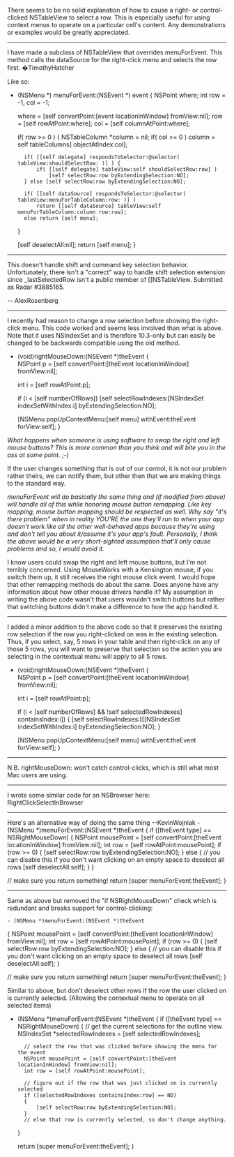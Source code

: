 

There seems to be no solid explanation of how to cause a right- or control-clicked NSTableView to select a row. This is especially useful for using context menus to operate on a particular cell's content. Any demonstrations or examples would be greatly appreciated.

----

I have made a subclass of NSTableView that overrides menuForEvent. This method calls the dataSource for the right-click menu and selects the row first. �TimothyHatcher

Like so:

    
- (NSMenu *) menuForEvent:(NSEvent *) event {
	NSPoint where;
	int row = -1, col = -1;

	where = [self convertPoint:[event locationInWindow] fromView:nil];
	row = [self rowAtPoint:where];
	col = [self columnAtPoint:where];

	if( row >= 0 ) {
		NSTableColumn *column = nil;
		if( col >= 0 ) column = self tableColumns] objectAtIndex:col];

		if( [[self delegate] respondsToSelector:@selector( tableView:shouldSelectRow: )] ) {
			if( [[self delegate] tableView:self shouldSelectRow:row] )
				[self selectRow:row byExtendingSelection:NO];
		} else [self selectRow:row byExtendingSelection:NO];
	
		if( [[self dataSource] respondsToSelector:@selector( tableView:menuForTableColumn:row: )] )
			return [[self dataSource] tableView:self menuForTableColumn:column row:row];
		else return [self menu];
	}

	[self deselectAll:nil];
	return [self menu];
}


----
This doesn't handle shift and command key selection behavior. Unfortunately, there isn't a "correct" way to handle shift selection extension since _lastSelectedRow isn't a public member of [[NSTableView. Submitted as Radar #3885165.

-- AlexRosenberg

----

I recently had reason to change a row selection before showing the right-click menu.  This code worked and seems less involved than what is above.  Note that it uses NSIndexSet and is therefore 10.3-only but can easily be changed to be backwards compatible using the old method.

    

- (void)rightMouseDown:(NSEvent *)theEvent
{	
	NSPoint p = [self convertPoint:[theEvent locationInWindow] fromView:nil];
	
	int i = [self rowAtPoint:p];
	
	if (i < [self numberOfRows])
		[self selectRowIndexes:[NSIndexSet indexSetWithIndex:i] byExtendingSelection:NO];

	[NSMenu popUpContextMenu:[self menu] withEvent:theEvent forView:self];
}



*What happens when someone is using software to swap the right and left mouse buttons? This is more common than you think and will bite you in the ass at some point. ;-)*

If the user changes something that is out of our control, it is not our problem rather theirs, we can notify them, but other then that we are making things to the standard way.

*menuForEvent will do basically the same thing and (if modified from above) will handle all of this while honoring mouse button remapping. Like key mapping, mouse button mapping should be respected as well. Why say "it's there problem" when in reality YOU'RE the one they'll run to when your app doesn't work like all the other well-behaved apps because they're using <insert non-standard wiz-bang system swizzler here> and don't tell you about it/assume it's your app's fault. Personally, I think the above would be a very short-sighted assumption that'll only cause problems and so, I would avoid it.*

I know users could swap the right and left mouse buttons, but I'm not terribly concerned.  Using MouseWorks with a Kensington mouse, if you switch them up, it still receives the right mouse click event.  I would hope that other remapping methods do about the same.  Does anyone have any information about how other mouse drivers handle it?  My assumption in writing the above code wasn't that users wouldn't switch buttons but rather that switching buttons didn't make a difference to how the app handled it.

----

I added a minor addition to the above code so that it preserves the existing row selection if the row you right-clicked on was in the existing selection.  Thus, if you select, say, 5 rows in your table and then right-click on any of those 5 rows, you will want to preserve that selection so the action you are selecting in the contextual menu will apply to all 5 rows.

    

- (void)rightMouseDown:(NSEvent *)theEvent {       
	NSPoint p = [self convertPoint:[theEvent locationInWindow] fromView:nil];
	
	int i = [self rowAtPoint:p];
	
	if (i < [self numberOfRows] && !self selectedRowIndexes] containsIndex:i]) {
		[self selectRowIndexes:[[[NSIndexSet indexSetWithIndex:i] byExtendingSelection:NO];
	}
	
	[NSMenu popUpContextMenu:[self menu] withEvent:theEvent forView:self];
}



----

N.B. rightMouseDown: won't catch control-clicks, which is still what most Mac users are using.

----

I wrote some similar code for an NSBrowser here: RightClickSelectInBrowser

----

Here's an alternative way of doing the same thing --KevinWojniak
    - (NSMenu *)menuForEvent:(NSEvent *)theEvent
{
  if ([theEvent type] == NSRightMouseDown)
  {
    NSPoint mousePoint = [self convertPoint:[theEvent locationInWindow] fromView:nil];
    int row = [self rowAtPoint:mousePoint];
    if (row >= 0)
    {
      [self selectRow:row byExtendingSelection:NO];
    }
    else
    {
      // you can disable this if you don't want clicking on an empty space to deselect all rows
      [self deselectAll:self];
    }
  }

  // make sure you return something!
  return [super menuForEvent:theEvent];
}

----

Same as above but removed the "if NSRightMouseDown" check which is redundant and breaks support for control-clicking:

    - (NSMenu *)menuForEvent:(NSEvent *)theEvent
{
    NSPoint mousePoint = [self convertPoint:[theEvent locationInWindow] fromView:nil];
    int row = [self rowAtPoint:mousePoint];
    if (row >= 0)
    {
      [self selectRow:row byExtendingSelection:NO];
    }
    else
    {
      // you can disable this if you don't want clicking on an empty space to deselect all rows
      [self deselectAll:self];
    }

  // make sure you return something!
  return [super menuForEvent:theEvent];
}

Similar to above, but don't deselect other rows if the row the user clicked on is currently selected. (Allowing the contextual menu to operate on all selected items)
    
- (NSMenu *)menuForEvent:(NSEvent *)theEvent
{
	if ([theEvent type] == NSRightMouseDown)
	{
		// get the current selections for the outline view. 
		NSIndexSet *selectedRowIndexes = [self selectedRowIndexes];
		
		// select the row that was clicked before showing the menu for the event
		NSPoint mousePoint = [self convertPoint:[theEvent locationInWindow] fromView:nil];
		int row = [self rowAtPoint:mousePoint];
		
		// figure out if the row that was just clicked on is currently selected
		if ([selectedRowIndexes containsIndex:row] == NO)
		{
			[self selectRow:row byExtendingSelection:NO];
		}
		// else that row is currently selected, so don't change anything.
	}
	
	return [super menuForEvent:theEvent];
}

